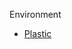 <head>
    <link rel="stylesheet" type="text/css" media="all" href="/style.css">
</head>

Environment

* [Plastic](plastic.md)